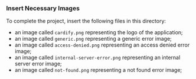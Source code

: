 ### Insert Necessary Images

To complete the project, insert the following files in this directory:
- an image called `cardify.png` representing the logo of the application;
- an image called `generic.png` representing a generic error image;
- an image called `access-denied.png` representing an access denied error image;
- an image called `internal-server-error.png` representing an internal server error image;
- an image called `not-found.png` representing a not found error image;